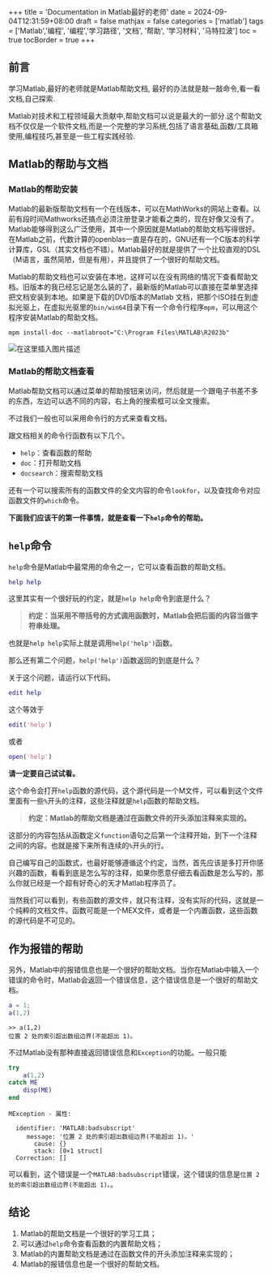 +++
title = 'Documentation in Matlab最好的老师'
date = 2024-09-04T12:31:59+08:00
draft = false
mathjax = false
categories = ['matlab']
tags = ['Matlab','编程', '编程','学习路径', '文档', '帮助', '学习材料', '马特拉波']
toc = true
tocBorder = true
+++


## 前言

学习Matlab,最好的老师就是Matlab帮助文档, 最好的办法就是敲一敲命令,看一看文档,自己探索.

Matlab对技术和工程领域最大贡献中,帮助文档可以说是最大的一部分.这个帮助文档不仅仅是一个软件文档,而是一个完整的学习系统,包括了语言基础,函数/工具箱使用,编程技巧,甚至是一些工程实践经验.

## Matlab的帮助与文档

### Matlab的帮助安装

Matlab的最新版帮助文档有一个在线版本，可以在MathWorks的网站上查看。以前有段时间Mathworks还搞点必须注册登录才能看之类的，现在好像又没有了。Matlab能够得到这么广泛使用，其中一个原因就是Matlab的帮助文档写得很好。在Matlab之前，代数计算的openblas一直是存在的，GNU还有一个C版本的科学计算库，GSL（其实文档也不错）。Matlab最好的就是提供了一个比较直观的DSL（M语言，虽然简陋，但是有用），并且提供了一个很好的帮助文档。

Matlab的帮助文档也可以安装在本地，这样可以在没有网络的情况下查看帮助文档。旧版本的我已经忘记是怎么装的了，最新版的Matlab可以直接在菜单里选择把文档安装到本地。如果是下载的DVD版本的Matlab 文档，把那个ISO挂在到虚拟光驱上，在虚拟光驱里的`bin/win64`目录下有一个命令行程序`mpm`，可以用这个程序安装Matlab的帮助文档。

```shell
mpm install-doc --matlabroot="C:\Program Files\MATLAB\R2023b"
```

![在这里插入图片描述](/matlab-img/help-install.png)


### Matlab的帮助文档查看

Matlab帮助文档可以通过菜单的帮助按钮来访问，然后就是一个跟电子书差不多的东西，左边可以选不同的内容，右上角的搜索框可以全文搜索。

不过我们一般也可以采用命令行的方式来查看文档。

跟文档相关的命令行函数有以下几个。

- `help`：查看函数的帮助
- `doc`：打开帮助文档
- `docsearch`：搜索帮助文档

还有一个可以搜索所有的函数文件的全文内容的命令`lookfor`，以及查找命令对应函数文件的`which`命令。

**下面我们应该干的第一件事情，就是查看一下`help`命令的帮助。**

## `help`命令

`help`命令是Matlab中最常用的命令之一，它可以查看函数的帮助文档。

```matlab
help help
```

这里其实有一个很好玩的约定，就是`help help`命令到底是什么？

> **约定：当采用不带括号的方式调用函数时，Matlab会把后面的内容当做字符串处理。**

也就是`help help`实际上就是调用`help('help')`函数。

那么还有第二个问题，`help('help')`函数返回的到底是什么？

关于这个问题，请运行以下代码。

```matlab
edit help
```

这个等效于

```matlab
edit('help')
```

或者

```matlab
open('help')
```

**请一定要自己试试看。**

这个命令会打开`help`函数的源代码，这个源代码是一个M文件，可以看到这个文件里面有一些`%`开头的注释，这些注释就是`help`函数的帮助文档。

> **约定：Matlab的帮助文档是通过在函数文件的开头添加注释来实现的。**

这部分的内容包括从函数定义`function`语句之后第一个注释开始，到下一个注释之间的内容。也就是接下来所有连续的`%`开头的行。

自己编写自己的函数式，也最好能够遵循这个约定，当然，首先应该是多打开你感兴趣的函数，看看到底是怎么写的注释，如果你愿意仔细去看函数是怎么写的，那么你就已经是一个超有好奇心的天才Matlab程序员了。

当然我们可以看到，有些函数的源文件，就只有注释，没有实际的代码，这就是一个纯粹的文档文件。函数可能是一个MEX文件，或者是一个内置函数，这些函数的源代码是不可见的。

## 作为报错的帮助

另外，Matlab中的报错信息也是一个很好的帮助文档。当你在Matlab中输入一个错误的命令时，Matlab会返回一个错误信息，这个错误信息是一个很好的帮助文档。

```matlab
a = 1;
a(1,2)
```

    >> a(1,2)
    位置 2 处的索引超出数组边界(不能超出 1)。

不过Matlab没有那种直接返回错误信息和`Exception`的功能。一般只能

```matlab
try
    a(1,2)
catch ME
    disp(ME)
end
```

    MException - 属性:
  
      identifier: 'MATLAB:badsubscript'
         message: '位置 2 处的索引超出数组边界(不能超出 1)。'
           cause: {}
           stack: [0×1 struct]
      Correction: []

可以看到，这个错误是一个`MATLAB:badsubscript`错误，这个错误的信息是`位置 2 处的索引超出数组边界(不能超出 1)。`。

## 结论

1. Matlab的帮助文档是一个很好的学习工具；
2. 可以通过`help`命令查看函数的内置帮助文档；
3. Matlab的内置帮助文档是通过在函数文件的开头添加注释来实现的；
4. Matlab的报错信息也是一个很好的帮助文档。

